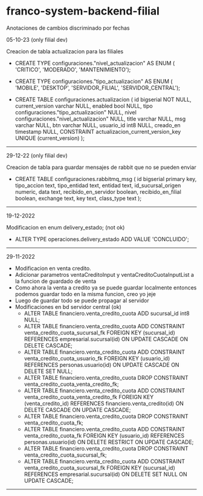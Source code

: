 # franco-system-backend-filial

Anotaciones de cambios discriminado por fechas

05-10-23 (only filial dev)

Creacion de tabla actualizacion para las filiales

 - CREATE TYPE configuraciones."nivel_actualizacion" AS ENUM (
	'CRITICO',
	'MODERADO',
	'MANTENIMIENTO');
	
 - CREATE TYPE configuraciones."tipo_actualizacion" AS ENUM (
	'MOBILE',
	'DESKTOP',
	'SERVIDOR_FILIAL',
	'SERVIDOR_CENTRAL');
	
 - CREATE TABLE configuraciones.actualizacion (
	id bigserial NOT NULL,
	current_version varchar NULL,
	enabled bool NULL,
	tipo configuraciones."tipo_actualizacion" NULL,
	nivel configuraciones."nivel_actualizacion" NULL,
	title varchar NULL,
	msg varchar NULL,
	btn varchar NULL,
	usuario_id int8 NULL,
	creado_en timestamp NULL,
	CONSTRAINT actualizacion_current_version_key UNIQUE (current_version)
);



--------------------------------------------------------------------------------------------------------------------------------------
29-12-22 (only filial dev)

Creacion de tabla para guardar mensajes de rabbit que no se pueden enviar
  - CREATE TABLE configuraciones.rabbitmq_msg (
	id bigserial primary key,
	tipo_accion text,
	tipo_entidad text,
	entidad text,
	id_sucursal_origen numeric,
	data text,
	recibido_en_servidor boolean,
	recibido_en_filial boolean,
	exchange text,
	key text,
	class_type text
);

--------------------------------------------------------------------------------------------------------------------------------------
19-12-2022

Modificacion en enum delivery_estado; (not ok)
  - ALTER TYPE operaciones.delivery_estado ADD VALUE 'CONCLUIDO';


--------------------------------------------------------------------------------------------------------------------------------------

29-11-2022

  - Modificacion en venta credito.
  - Adicionar parametros ventaCreditoInput y ventaCreditoCuotaInputList a la funcion de guardado de venta
  - Como ahora la venta a credito ya se puede guardar localmente entonces podemos guardar todo en la misma funcion, creo yo jeje
  - Luego de guardar todo se puede propagar al servidor
  - Modificaciones en bd servidor central (ok)
    - ALTER TABLE financiero.venta_credito_cuota ADD sucursal_id int8 NULL; 
    - ALTER TABLE financiero.venta_credito_cuota ADD CONSTRAINT venta_credito_cuota_sucursal_fk FOREIGN KEY (sucursal_id) REFERENCES empresarial.sucursal(id) ON UPDATE CASCADE ON DELETE CASCADE;
    - ALTER TABLE financiero.venta_credito_cuota ADD CONSTRAINT venta_credito_cuota_usuario_fk FOREIGN KEY (usuario_id) REFERENCES personas.usuario(id) ON UPDATE CASCADE ON DELETE SET NULL;
    - ALTER TABLE financiero.venta_credito_cuota DROP CONSTRAINT venta_credito_cuota_venta_credito_fk;
    - ALTER TABLE financiero.venta_credito_cuota ADD CONSTRAINT venta_credito_cuota_venta_credito_fk FOREIGN KEY (venta_credito_id) REFERENCES financiero.venta_credito(id) ON DELETE CASCADE ON UPDATE CASCADE;
    - ALTER TABLE financiero.venta_credito_cuota DROP CONSTRAINT venta_credito_cuota_fk;
    - ALTER TABLE financiero.venta_credito_cuota ADD CONSTRAINT venta_credito_cuota_fk FOREIGN KEY (usuario_id) REFERENCES personas.usuario(id) ON DELETE RESTRICT ON UPDATE CASCADE;
    - ALTER TABLE financiero.venta_credito_cuota DROP CONSTRAINT venta_credito_cuota_sucursal_fk;
    - ALTER TABLE financiero.venta_credito_cuota ADD CONSTRAINT venta_credito_cuota_sucursal_fk FOREIGN KEY (sucursal_id) REFERENCES empresarial.sucursal(id) ON DELETE SET NULL ON UPDATE CASCADE;

--------------------------------------------------------------------------------------------------------------------------------------


